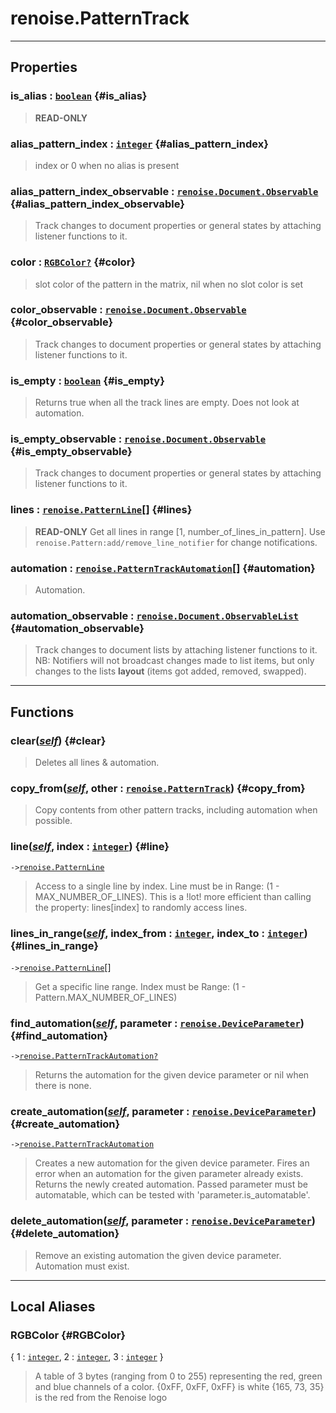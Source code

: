# renoise.PatternTrack  

<!-- toc -->
  

---  
## Properties
### is_alias : [`boolean`](../../API/builtins/boolean.md) {#is_alias}
> **READ-ONLY**

### alias_pattern_index : [`integer`](../../API/builtins/integer.md) {#alias_pattern_index}
> index or 0 when no alias is present

### alias_pattern_index_observable : [`renoise.Document.Observable`](../../API/renoise/renoise.Document.Observable.md) {#alias_pattern_index_observable}
> Track changes to document properties or general states by attaching listener
> functions to it.

### color : [`RGBColor`](#RGBColor)[`?`](../../API/builtins/nil.md) {#color}
> slot color of the pattern in the matrix, nil when no slot color is set

### color_observable : [`renoise.Document.Observable`](../../API/renoise/renoise.Document.Observable.md) {#color_observable}
> Track changes to document properties or general states by attaching listener
> functions to it.

### is_empty : [`boolean`](../../API/builtins/boolean.md) {#is_empty}
> Returns true when all the track lines are empty. Does not look at automation.

### is_empty_observable : [`renoise.Document.Observable`](../../API/renoise/renoise.Document.Observable.md) {#is_empty_observable}
> Track changes to document properties or general states by attaching listener
> functions to it.

### lines : [`renoise.PatternLine`](../../API/renoise/renoise.PatternLine.md)[] {#lines}
> **READ-ONLY** Get all lines in range [1, number_of_lines_in_pattern].
> Use `renoise.Pattern:add/remove_line_notifier` for change notifications.

### automation : [`renoise.PatternTrackAutomation`](../../API/renoise/renoise.PatternTrackAutomation.md)[] {#automation}
> Automation.

### automation_observable : [`renoise.Document.ObservableList`](../../API/renoise/renoise.Document.ObservableList.md) {#automation_observable}
> Track changes to document lists by attaching listener functions to it.
> NB: Notifiers will not broadcast changes made to list items, but only changes
> to the lists **layout** (items got added, removed, swapped).

  

---  
## Functions
### clear([*self*](../../API/builtins/self.md)) {#clear}
> Deletes all lines & automation.
### copy_from([*self*](../../API/builtins/self.md), other : [`renoise.PatternTrack`](../../API/renoise/renoise.PatternTrack.md)) {#copy_from}
> Copy contents from other pattern tracks, including automation when possible.
### line([*self*](../../API/builtins/self.md), index : [`integer`](../../API/builtins/integer.md)) {#line}
`->`[`renoise.PatternLine`](../../API/renoise/renoise.PatternLine.md)  

> Access to a single line by index. Line must be in Range: (1 - MAX_NUMBER_OF_LINES).
> This is a !lot! more efficient than calling the property: lines[index] to
> randomly access lines.
### lines_in_range([*self*](../../API/builtins/self.md), index_from : [`integer`](../../API/builtins/integer.md), index_to : [`integer`](../../API/builtins/integer.md)) {#lines_in_range}
`->`[`renoise.PatternLine`](../../API/renoise/renoise.PatternLine.md)[]  

> Get a specific line range. Index must be Range: (1 - Pattern.MAX_NUMBER_OF_LINES)
### find_automation([*self*](../../API/builtins/self.md), parameter : [`renoise.DeviceParameter`](../../API/renoise/renoise.DeviceParameter.md)) {#find_automation}
`->`[`renoise.PatternTrackAutomation`](../../API/renoise/renoise.PatternTrackAutomation.md)[`?`](../../API/builtins/nil.md)  

> Returns the automation for the given device parameter or nil when there is
> none.
### create_automation([*self*](../../API/builtins/self.md), parameter : [`renoise.DeviceParameter`](../../API/renoise/renoise.DeviceParameter.md)) {#create_automation}
`->`[`renoise.PatternTrackAutomation`](../../API/renoise/renoise.PatternTrackAutomation.md)  

> Creates a new automation for the given device parameter.
> Fires an error when an automation for the given parameter already exists.
> Returns the newly created automation. Passed parameter must be automatable,
> which can be tested with 'parameter.is_automatable'.
### delete_automation([*self*](../../API/builtins/self.md), parameter : [`renoise.DeviceParameter`](../../API/renoise/renoise.DeviceParameter.md)) {#delete_automation}
> Remove an existing automation the given device parameter. Automation
> must exist.  



---  
## Local Aliases  
### RGBColor {#RGBColor}
{ 1 : [`integer`](../../API/builtins/integer.md), 2 : [`integer`](../../API/builtins/integer.md), 3 : [`integer`](../../API/builtins/integer.md) }  
> A table of 3 bytes (ranging from 0 to 255)
> representing the red, green and blue channels of a color.
> {0xFF, 0xFF, 0xFF} is white
> {165, 73, 35} is the red from the Renoise logo  
  

